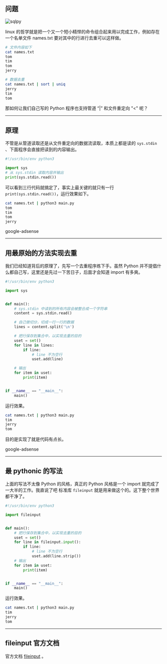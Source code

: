 ## 问题

![sqlpy](static/2020-22/sqlpy-0610-fileinput.jpg)

linux 的哲学就是把一个又一个短小精悍的命令组合起来用以完成工作，例如存在一个名单文件 names.txt 要对其中的行进行去重可以这样做。
```bash
# 文件内容如下
cat names.txt 
tom
tim
tom
jerry

# 数据去重
cat names.txt | sort | uniq
jerry
tim
tom
```

那如何让我们自己写的 Python 程序也支持管道 “|” 和文件重定向 "<" 呢？

---


## 原理
不管是从管道读取还是从文件重定向的数据流读取，本质上都是读的 `sys.stdin` 、下面程序会直接把读到的内容输出。
```python
#!/usr/bin/env python3

import sys
# 从 sys.stdin 读取内容并输出
print(sys.stdin.read())

```
可以看到三行代码就搞定了，事实上最关键的就只有一行 `print(sys.stdin.read())`，运行效果如下。
```bash
cat names.txt | python3 main.py 
tom
tim
tom
jerry

```

google-adsense

---

## 用最原始的方法实现去重
我们已经知道背后的原理了，先写一个去重程序练下手。虽然 Python 并不提倡什么都自己写，这里还是先过一下苦日子，后面才会知道 import 有多爽。
```python
#!/usr/bin/env python3

import sys


def main():
    # sys.stdin 中读到的所有内容会被整合成一个字符串
    content = sys.stdin.read()

    # 自己做切分，切成一行一行的数据
    lines = content.split('\n')

    # 把行保存到集合中，以实现去重的目的
    uset = set()
    for line in lines:
        if line:
            # line 不为空行
            uset.add(line)

    # 输出
    for item in uset:
        print(item)


if __name__ == "__main__":
    main()

```

运行效果。

```bash
cat names.txt | python3 main.py 
tim
jerry
tom
```
目的是实现了就是代码有点长。

google-adsense

---

## 最 pythonic 的写法
上面的写法不太像 Python 的风格，真正的 Python 风格是一个 import 就完成了一大半的工作。我直说了吧 标准库 `fileinput` 就是用来做这个的。这下整个世界都干净了。
```python
#!/usr/bin/env python3

import fileinput


def main():
    # 把行保存到集合中，以实现去重的目的
    uset = set()
    for line in fileinput.input():
        if line:
            # line 不为空行
            uset.add(line.strip())
    # 输出
    for item in uset:
        print(item)


if __name__ == "__main__":
    main()
```
运行效果。
```bash
cat names.txt | python3 main.py 
tim
jerry
tom
```

---

## fileinput 官方文档
官方文档 [fileinput](https://docs.python.org/3.8/library/fileinput.html) 。